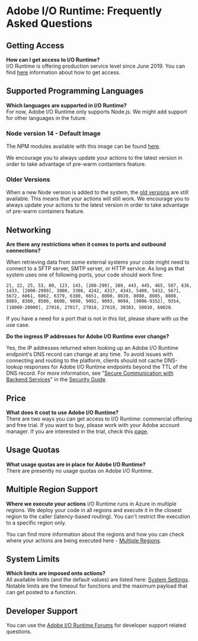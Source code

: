 # Adobe I/O Runtime: Frequently Asked Questions


## Getting Access
**How can I get access to I/O Runtime?**  
I/O Runtime is offering production service level since June 2019. You can find [here](../guides/overview/getting_access.md) information about how to get access.

## Supported Programming Languages
**Which languages are supported in I/O Runtime?**  
For now, Adobe I/O Runtime only supports Node.js. We might add support for other languages in the future.

### Node version 14 - Default Image
The NPM modules available with this image can be found [here](../guides/reference/runtimes.md#nodejs-v14).

We encourage you to always update your actions to the latest version in order to take advantage of pre-warm containters feature.

### Older Versions
When a new Node version is added to the system, the [old versions](../guides/reference/runtimes.md) are still available. This means that your actions will still work. We encourage you to always update your actions to the latest version in order to take advantage of pre-warm containers feature.

## Networking
**Are there any restrictions when it comes to ports and outbound connections?**

When retrieving data from some external systems your code might need to connect to a SFTP server, SMTP server, or HTTP service. As long as that system uses one of following ports, your code should work fine:

`21, 22, 25, 53, 80, 123, 143, [200-299], 389, 443, 445, 465, 587, 636, 1433, [2000-2999], 3000, 3306, 4242, 4317, 4343, 5400, 5432, 5671, 5672, 6061, 6062, 6379, 6380, 6651, 8000, 8020, 8080, 8085, 8088, 8089, 8300, 8500, 8600, 9090, 9092, 9093, 9094, [9096-9352], 9354, [10000-20000], 27016, 27017, 27018, 27019, 30303, 50010, 60020`.

If you have a need for a port that is not in this list, please share with us the use case.

**Do the ingress IP addresses for Adobe I/O Runtime ever change?**

Yes, the IP addresses returned when looking up an Adobe I/O Runtime endpoint's DNS record can change at any time. To avoid issues with connecting and routing to the platform, clients should not cache DNS-lookup responses for Adobe I/O Runtime endpoints beyond the TTL of the DNS record. For more information, see "[Secure Communication with Backend Services](../guides/using/security_general.md#secure-communication-with-backend-services)" in the [Security Guide](../guides/using/security_general.md).

## Price
**What does it cost to use Adobe I/O Runtime?**  
There are two ways you can get access to I/O Runtime: commercial offering and free trial. If you want to buy, please work with your Adobe account manager. If you are interested in the trial, check this [page](../guides/overview/getting_access.md).

## Usage Quotas
**What usage quotas are in place for Adobe I/O Runtime?**  
There are presently no usage quotas on Adobe I/O Runtime.

## Multiple Region Support
**Where we execute your actions**
I/O Runtime runs in Azure in multiple regions. We deploy your code in all regions and execute it in the closest region to the caller (latency-based routing). You can't restrict the execution to a specific region only.

You can find more information about the regions and how you can check where your actions are being executed here - [Multiple Regions](../guides/reference/multiple_regions.md).

## System Limits
**Which limits are imposed onto actions?**  
All available limits (and the default values) are listed here: [System Settings](../guides/using/system_settings.md). Notable limits are the timeout for functions and the maximum payload that can get posted to a function.

## Developer Support
You can use the [Adobe I/O Runtime Forums](https://forums.adobe.com/community/adobe-io/adobe-io-runtime) for developer support related questions. 

